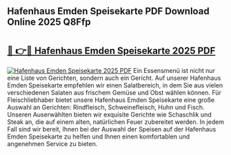 ## Hafenhaus Emden Speisekarte PDF Download Online 2025 Q8Ffp

# <h2><a href="http://gce8c1.nevu.top/?p=Hafenhaus+Emden+Speisekarte">🔗 👉🔴 Hafenhaus Emden Speisekarte 2025 PDF</a></h2>

[![Hafenhaus Emden Speisekarte 2025 PDF](https://i.imgur.com/dBaPXMq.png)](http://gce8c1.nevu.top/?p=Hafenhaus+Emden+Speisekarte)
Ein Essensmenü ist nicht nur eine Liste von Gerichten, sondern auch ein Gericht. Auf unserer Hafenhaus Emden Speisekarte empfehlen wir einen Salatbereich, in dem Sie aus vielen verschiedenen Salaten aus frischem Gemüse und Obst wählen können. Für Fleischliebhaber bietet unsere Hafenhaus Emden Speisekarte eine große Auswahl an Gerichten: Rindfleisch, Schweinefleisch, Huhn und Fisch. Unseren Auserwählten bieten wir exquisite Gerichte wie Schaschlik und Steak an, die auf einem alten, natürlichen Feuer zubereitet werden. In jedem Fall sind wir bereit, Ihnen bei der Auswahl der Speisen auf der Hafenhaus Emden Speisekarte zu helfen und Ihnen einen komfortablen und angenehmen Service zu bieten.
